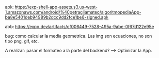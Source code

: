 apk: https://exp-shell-app-assets.s3.us-west-1.amazonaws.com/android/%40petragliamateo/algoritmopediaApp-ba8e5401deb94989b2dcc9dd2fce1be6-signed.apk

abb: https://expo.dev/artifacts/cf006449-7528-495a-9abe-0f67d122e95e

bug: como calcular la media geometrica. Las img son ecuaciones, no son tipo png, gif, etc.

A realizar: pasar el formateo a la parte del backend? --> Optimizar la App.
